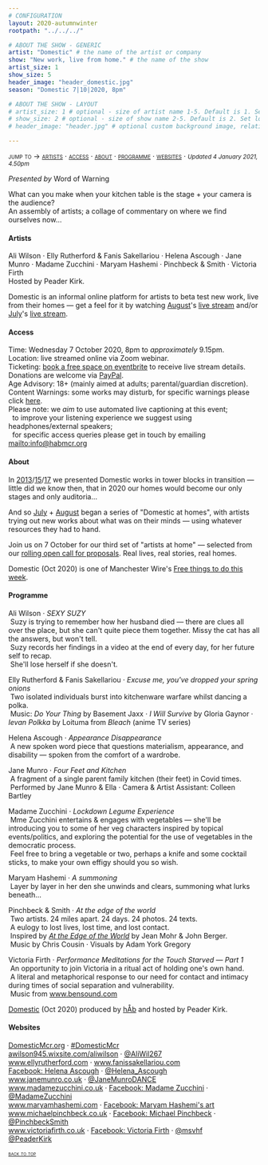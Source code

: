 ```yaml
---
# CONFIGURATION
layout: 2020-autumnwinter
rootpath: "../../../"

# ABOUT THE SHOW - GENERIC
artist: "Domestic" # the name of the artist or company
show: "New work, live from home." # the name of the show
artist_size: 1
show_size: 5
header_image: "header_domestic.jpg"  
season: "Domestic 7|10|2020, 8pm"

# ABOUT THE SHOW - LAYOUT
# artist_size: 1 # optional - size of artist name 1-5. Default is 1. Set longer names to lower values
# show_size: 2 # optional - size of show name 2-5. Default is 2. Set longer names to lower values
# header_image: "header.jpg" # optional custom background image, relative to current page

---
```

<span style='font-variant: small-caps'>jump to → [artists](/archive/2020-domestic/october/#artists) · [access](/archive/2020-domestic/october/#access) · [about](/archive/2020-domestic/october/#about) · [programme](/archive/2020-domestic/october/#programme) · [websites](/archive/2020-domestic/october/#websites)</span> · <small>*Updated 4 January 2021, 4.50pm*</small>     
        
*Presented by* Word of Warning        
         
What can you make when your kitchen table is the stage + your camera is the audience?<br>An assembly of artists; a collage of commentary on where we find ourselves now…         
         
#### Artists       
Ali Wilson · Elly Rutherford & Fanis Sakellariou · Helena Ascough · Jane Munro · Madame Zucchini · Maryam Hashemi · Pinchbeck & Smith · Victoria Firth<br>Hosted by Peader Kirk.        
        
Domestic is an informal online platform for artists to beta test new work, live from their homes — get a feel for it by watching [August](/archive/2020-domestic/august)'s <a href="http://youtu.be/AOT29ZTtZAA" target="_blank">live stream</a> and/or [July](/archive/2020-domestic/july)'s <a href="http://youtu.be/IUNv7CARKLU" target="_blank">live stream</a>.        
         
#### Access            
Time: Wednesday 7 October 2020, 8pm to *approximately* 9.15pm.<br>Location: live streamed online via Zoom webinar.<br>Ticketing: <a href="http://eventbrite.co.uk/e/domestic-registration-123445736521" target="_blank">book a free space on eventbrite</a> to receive live stream details.<br>Donations are welcome via <a href="http://www.paypal.me/warnmcr" target="_blank">PayPal</a>.<br>Age Advisory: 18+ (mainly aimed at adults; parental/guardian discretion).<br>Content Warnings: some works may disturb, for specific warnings please click [here](/warnings).<br>Please note: we *aim* to use automated live captioning at this event;<br>&nbsp;&nbsp;to improve your listening experience we suggest using headphones/external speakers;<br>&nbsp;&nbsp;for specific access queries please get in touch by emailing <mailto:info@habmcr.org>         
          
#### About         
In [2013](/archive/2013-domestic)/[15](/archive/2015-domestic)/[17](/archive/2017-autumnwinter/pritchard) we presented Domestic works in tower blocks in transition — little did we know then, that in 2020 our homes would become our only stages and only auditoria…        
        
And so [July](/archive/2020-domestic/july) + [August](/archive/2020-domestic/august) began a series of "Domestic at homes", with artists trying out new works about what was on their minds — using whatever resources they had to hand.        
        
Join us on 7 October for our third set of "artists at home" — selected from our <a href="http://domesticmcr.posthaven.com" target="_blank">rolling open call for proposals</a>. Real lives, real stories, real homes.         
          
Domestic (Oct 2020) is one of Manchester Wire's <a href="http://manchesterwire.co.uk/guide/free-things-to-do-in-manchester-this-week-fletcher-moss-park-walk" target="_blank">Free things to do this week</a>.         
         
#### Programme         
Ali Wilson · *SEXY SUZY*<br>&nbsp;Suzy is trying to remember how her husband died — there are clues all over the place, but she can't quite piece them together. Missy the cat has all the answers, but won't tell.<br>&nbsp;Suzy records her findings in a video at the end of every day, for her future self to recap.<br>&nbsp;She'll lose herself if she doesn't.         
        
Elly Rutherford & Fanis Sakellariou · *Excuse me, you've dropped your spring onions*<br>&nbsp;Two isolated individuals burst into kitchenware warfare whilst dancing a polka.<br>&nbsp;Music: *Do Your Thing* by Basement Jaxx · *I Will Survive* by Gloria Gaynor · *Ievan Polkka* by Loituma from *Bleach* (anime TV series)        
         
Helena Ascough · *Appearance Disappearance*<br>&nbsp;A new spoken word piece that questions materialism, appearance, and disability — spoken from the comfort of a wardrobe.        
        
Jane Munro · *Four Feet and Kitchen*<br>&nbsp;A fragment of a single parent family kitchen (their feet) in Covid times.<br>&nbsp;Performed by Jane Munro & Ella · Camera & Artist Assistant: Colleen Bartley
        
Madame Zucchini · *Lockdown Legume Experience*<br>&nbsp;Mme Zucchini entertains & engages with vegetables — she'll be introducing you to some of her veg characters inspired by topical events/politics, and exploring the potential for the use of vegetables in the democratic process.<br>&nbsp;Feel free to bring a vegetable or two, perhaps a knife and some cocktail sticks, to make your own effigy should you so wish.         
         
Maryam Hashemi · *A summoning*<br>&nbsp;Layer by layer in her den she unwinds and clears, summoning what lurks beneath…        
        
Pinchbeck & Smith · *At the edge of the world*<br>&nbsp;Two artists. 24 miles apart. 24 days. 24 photos. 24 texts.<br>&nbsp;A eulogy to lost lives, lost time, and lost contact.<br>&nbsp;Inspired by *<a href="http://books.google.co.uk/books?id=2FfNFBj3_w4C " target="_blank">At the Edge of the World</a>* by Jean Mohr & John Berger.<br>&nbsp;Music by Chris Cousin · Visuals by Adam York Gregory         
        
Victoria Firth · *Performance Meditations for the Touch Starved — Part 1*<br>&nbsp;An opportunity to join Victoria in a ritual act of holding one's own hand.<br>&nbsp;A literal and metaphorical response to our need for contact and intimacy during times of social separation and vulnerability.<br>&nbsp;Music from <a href="http://www.bensound.com/royalty-free-music/track/love" target="_blank">www.bensound.com</a>       
        
[Domestic](/hab/domestic) (Oct 2020) produced by [hÅb](/hab) and hosted by Peader Kirk.         
         
#### Websites         
<a href="http://domesticmcr.org" target="_blank">DomesticMcr.org</a> · <a href="http://twitter.com/hashtag/DomesticMcr" target="_blank">#DomesticMcr</a><br><a href="http://awilson945.wixsite.com/aliwilson" target="_blank">awilson945.wixsite.com/aliwilson</a> · <a href="http://twitter.com/aliwil267" target="_blank">@AliWil267</a><br><a href="http://www.ellyrutherford.com" target="_blank">www.ellyrutherford.com</a> · <a href="http://www.fanissakellariou.com" target="_blank">www.fanissakellariou.com</a><br><a href="http://facebook.com/HelenaLouiseAscough" target="_blank">Facebook: Helena Ascough</a> · <a href="http://twitter.com/Helena_Ascough" target="_blank">@Helena_Ascough</a><br><a href="http://www.janemunro.co.uk" target="_blank">www.janemunro.co.uk</a> · <a href="http://twitter.com/janemunroDANCE" target="_blank">@JaneMunroDANCE</a><br><a href="http://www.madamezucchini.co.uk" target="_blank">www.madamezucchini.co.uk</a> · <a href="http://facebook.com/TheMadameZucchini" target="_blank">Facebook: Madame Zucchini</a> · <a href="http://twitter.com/MadameZucchini" target="_blank">@MadameZucchini</a><br><a href="http://www.maryamhashemi.com" target="_blank">www.maryamhashemi.com</a> · <a href="http://facebook.com/marhashem" target="_blank">Facebook: Maryam Hashemi's art</a><br><a href="http://www.michaelpinchbeck.co.uk" target="_blank">www.michaelpinchbeck.co.uk</a> · <a href="http://facebook.com/mdpinchbeck" target="_blank">Facebook: Michael Pinchbeck</a> · <a href="http://twitter.com/PinchbeckSmith" target="_blank">@PinchbeckSmith</a><br><a href="http://www.victoriafirth.co.uk" target="_blank">www.victoriafirth.co.uk</a> · <a href="http://facebook.com/msvictoriafirth" target="_blank">Facebook: Victoria Firth</a> · <a href="http://twitter.com/msvhf" target="_blank">@msvhf</a><br><a href="http://twitter.com/PeaderKirk" target="_blank">@PeaderKirk</a>
         
<small><span style='font-variant: small-caps'>[back to top](/archive/2020-domestic/october)</span></small>
